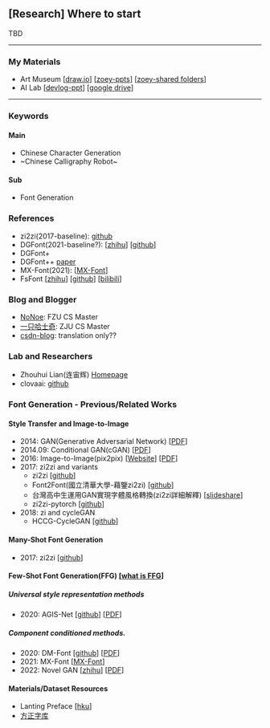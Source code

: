 ## [Research] Where to start

TBD

---
### My Materials
  - Art Museum [[draw.io](https://app.diagrams.net/#G1sdyfioDhkEttJRVjFNsBSLN6qIZKpb-q)] [[zoey-ppts](https://drive.google.com/drive/folders/1p4Szg1CO8fO6cctEpmKzHKe4n0SRXzv8)] [[zoey-shared folders](https://gocuhk-my.sharepoint.com/personal/zhuohuang_cuhk_edu_hk/_layouts/15/onedrive.aspx?id=%2Fpersonal%2Fzhuohuang%5Fcuhk%5Fedu%5Fhk%2FDocuments%2FAI%20Project%20%2D%20Public&ga=1)]
  - AI Lab [[devlog-ppt](https://docs.google.com/presentation/d/15VVedQEy7VAZ17DVKVgu8vpK_mHGA5Bxkk6e_M18dQ8/edit#slide=id.g1c8eb26852d_0_310)] [[google drive](https://drive.google.com/drive/folders/1MY03gJHx6QQwdY4ufLFW2gdYxy-ejzf5)]

---

### Keywords

#### Main
- Chinese Character Generation
- ~Chinese Calligraphy Robot~

#### Sub
- Font Generation

### References
- zi2zi(2017-baseline): [github](https://github.com/kaonashi-tyc/zi2zi)
- DGFont(2021-baseline?): [[zhihu](https://zhuanlan.zhihu.com/p/463907942)] [[github](https://github.com/ecnuycxie/DG-Font)]
- DGFont+ 
- DGFont++ [paper](https://arxiv.org/pdf/2212.14742.pdf)
- MX-Font(2021): [[MX-Font](https://arxiv.org/abs/2104.00887)]
- FsFont  [[zhihu](https://zhuanlan.zhihu.com/p/542389717)] [[github](https://github.com/tlc121/FsFont)] [[bilibili](https://www.bilibili.com/video/BV1214y1s7f1/?vd_source=03224d15f9fd3398cab46fd1efc2a018)]

### Blog and Blogger
- [NoNoe](https://www.cnblogs.com/Stareven233/): FZU CS Master
- [一只哈士奇](https://www.zhihu.com/people/shuo-shuo-3-41/posts): ZJU CS Master
- [csdn-blog](https://blog.csdn.net/m0_61985580/category_11924489.html): translation only??

### Lab and Researchers
- Zhouhui Lian(连宙辉) [Homepage](https://www.icst.pku.edu.cn/zlian/)
- clovaai: [github](https://github.com/clovaai/fewshot-font-generation)

### Font Generation - Previous/Related Works
#### Style Transfer and Image-to-Image
  - 2014: GAN(Generative Adversarial Network) [[PDF](https://arxiv.org/abs/1406.2661)]
  - 2014.09: Conditional GAN(cGAN) [[PDF](https://arxiv.org/abs/1411.1784)]
  - 2016: Image-to-Image(pix2pix) [[Website](https://phillipi.github.io/pix2pix/)] [[PDF](https://arxiv.org/abs/1611.07004)]
  - 2017: zi2zi and variants
    - zi2zi [[github](https://github.com/kaonashi-tyc/zi2zi)]
    - Font2Font(國立清華大學-藉鑒zi2zi) [[github](https://github.com/yunchenlo/Font2Font)]
    - 台灣高中生運用GAN實現字體風格轉換(zi2zi詳細解釋) [[slideshare](https://www.slideshare.net/cnanews/gan-137298578)]
    - zi2zi-pytorch [[github](https://github.com/kaonashi-tyc/zi2zi)]
  - 2018: zi and cycleGAN
    - HCCG-CycleGAN [[github](https://github.com/changebo/HCCG-CycleGAN)]

#### Many-Shot Font Generation
  - 2017: zi2zi [[github](https://github.com/kaonashi-tyc/zi2zi)]

#### Few-Shot Font Generation(FFG) [[what is FFG](https://arxiv.org/abs/2104.00887)]
##### Universal style representation methods
  - 2020: AGIS-Net [[github](https://github.com/hologerry/AGIS-Net)] [[PDF](https://arxiv.org/abs/1910.04987)]

##### Component conditioned methods.
  - 2020: DM-Font [[github](https://github.com/clovaai/dmfont)] [[PDF](https://arxiv.org/abs/2005.10510)]
  - 2021: MX-Font [[MX-Font](https://arxiv.org/abs/2104.00887)]
  - 2022: Novel GAN [[zhihu](https://zhuanlan.zhihu.com/p/542389717)] [[PDF](https://arxiv.org/abs/2205.09965)]

#### Materials/Dataset Resources
  - Lanting Preface [[hku](https://learning.hku.hk/ccch9051/group-24/items/show/34)]
  - [方正字库](https://www.foundertype.com/index.php/FindFont/index)